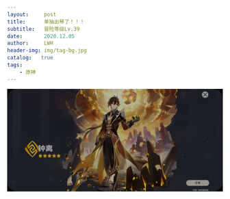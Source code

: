 ```yaml
---
layout:     post
title:      单抽出琴了！！！
subtitle:   冒险等级Lv.39
date:       2020.12.05
author:     LWH
header-img: img/tag-bg.jpg
catalog:   true
tags:
    - 原神
---
```

![](https://github.com/lwhhz/lwhhz.github.io/blob/master/img/%E9%92%9F%E7%A6%BB.jpg?raw=true)

